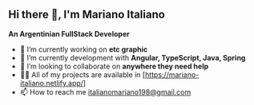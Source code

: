 ## Hi there 👋, I'm Mariano Italiano


**An Argentinian FullStack Developer** 

- 🔭 I’m currently working on **etc graphic**
- 🌱 I’m currently development with **Angular, TypeScript, Java, Spring**
- 👯 I’m looking to collaborate on **anywhere they need help**
- 👨‍💻 All of my projects are available in [https://mariano-italiano.netlify.app/]
- 📫 How to reach me italianomariano198@gmail.com

